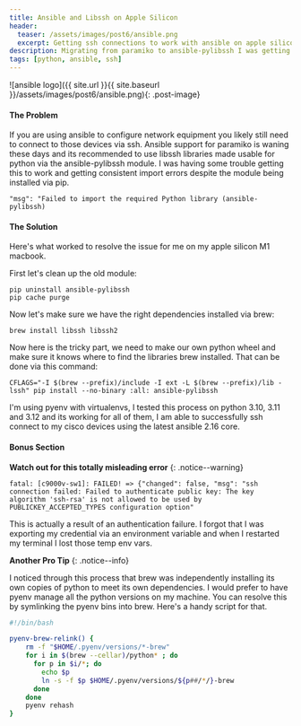 ```yaml
---
title: Ansible and Libssh on Apple Silicon
header:
  teaser: /assets/images/post6/ansible.png
  excerpt: Getting ssh connections to work with ansible on apple silicon macbooks
description: Migrating from paramiko to ansible-pylibssh I was getting import errors, this is the solution
tags: [python, ansible, ssh]
---
```

![ansible logo]({{ site.url }}{{ site.baseurl }}/assets/images/post6/ansible.png){: .post-image}

#### The Problem

If you are using ansible to configure network equipment you likely still need to connect to those devices via ssh.  Ansible support for paramiko is waning these days and its recommended to use libssh libraries made usable for python via the ansible-pylibssh module.  I was having some trouble getting this to work and getting consistent import errors despite the module being installed via pip.  

```
"msg": "Failed to import the required Python library (ansible-pylibssh)
```

#### The Solution

Here's what worked to resolve the issue for me on my apple silicon M1 macbook.  

First let's clean up the old module: 

```
pip uninstall ansible-pylibssh
pip cache purge
```

Now let's make sure we have the right dependencies installed via brew:

```
brew install libssh libssh2
```

Now here is the tricky part, we need to make our own python wheel and make sure it knows where to find the libraries brew installed.  That can be done via this command: 

```
CFLAGS="-I $(brew --prefix)/include -I ext -L $(brew --prefix)/lib -lssh" pip install --no-binary :all: ansible-pylibssh
```

I'm using pyenv with virtualenvs, I tested this process on python 3.10, 3.11 and 3.12 and its working for all of them, I am able to successfully ssh connect to my cisco devices using the latest ansible 2.16 core.  


#### Bonus Section

**Watch out for this totally misleading error**
{: .notice--warning}
```
fatal: [c9000v-sw1]: FAILED! => {"changed": false, "msg": "ssh connection failed: Failed to authenticate public key: The key algorithm 'ssh-rsa' is not allowed to be used by PUBLICKEY_ACCEPTED_TYPES configuration option"
```
  

This is actually a result of an authentication failure.  I forgot that I was exporting my credential via an environment variable and when I restarted my terminal I lost those temp env vars. 

**Another Pro Tip**
{: .notice--info} 

I noticed through this process that brew was independently installing its own copies of python to meet its own dependencies.  I would prefer to have pyenv manage all the python versions on my machine. You can resolve this by symlinking the pyenv bins into brew.  Here's a handy script for that.  

```sh
#!/bin/bash

pyenv-brew-relink() {
    rm -f "$HOME/.pyenv/versions/*-brew"
    for i in $(brew --cellar)/python* ; do
      for p in $i/*; do
        echo $p
        ln -s -f $p $HOME/.pyenv/versions/${p##/*/}-brew
      done
    done
    pyenv rehash
}
```

